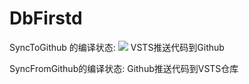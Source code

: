 # DbFirstd

SyncToGithub 的编译状态:
[<img src="https://codeisbug.visualstudio.com/_apis/public/build/definitions/5b5c0537-5d07-4784-81fb-f6f49106b9af/7/badge">](https://codeisbug.visualstudio.com/_apis/public/build/definitions/5b5c0537-5d07-4784-81fb-f6f49106b9af/7/badge)
VSTS推送代码到Github

SyncFromGithub的编译状态:
Github推送代码到VSTS仓库

